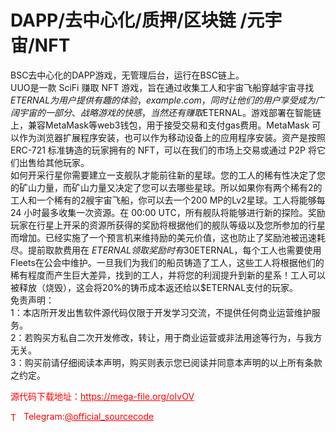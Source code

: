 # DAPP/去中心化/质押/区块链 /元宇宙/NFT

BSC去中心化的DAPP游戏，无管理后台，运行在BSC链上。<br>UUO是一款 SciFi 赚取 NFT 游戏，旨在通过收集工人和宇宙飞船穿越宇宙寻找$ETERNAL为用户提供有趣的体验，example.com，同时让他们的用户享受成为广阔宇宙的一部分、战略游戏的快感，当然还有赚取$ETERNAL。游戏部署在智能链上，兼容MetaMask等web3钱包，用于接受交易和支付gas费用。MetaMask 可以作为浏览器扩展程序安装，也可以作为移动设备上的应用程序安装。资产是按照 ERC-721 标准铸造的玩家拥有的 NFT，可以在我们的市场上交易或通过 P2P 将它们出售给其他玩家。<br>如何开采行星你需要建立一支舰队才能前往新的星球。您的工人的稀有性决定了您的矿山力量，而矿山力量又决定了您可以去哪些星球。所以如果你有两个稀有2的工人和一个稀有的2艘宇宙飞船，你可以去一个200 MP的Lv2星球。工人将能够每 24 小时最多收集一次资源。在 00:00 UTC，所有舰队将能够进行新的探险。奖励玩家在行星上开采的资源所获得的奖励将根据他们的舰队等级以及您所参加的行星而增加。已经实施了一个预言机来维持励的美元价值，这也防止了奖励池被迅速耗尽。提前取款费用在 $ETERNAL 领取奖励时有 30% 的提早提款费，当您进行当天的探索时，此费用将减少 2%，依此类推，直到达到 0%，您可以免税提款.<br>工人是我们的主要采矿力量，将通过元界部署到挖掘$ETERNAL，每个工人也需要使用Fleets在公会中维护。一旦我们为我们的船员铸造了工人，这些工人将根据他们的稀有程度而产生巨大差异，找到的工人，并将您的利润提升到新的星系！工人可以被释放（烧毁），这会将20%的铸币成本返还给以$ETERNAL支付的玩家。<br>免责声明：<br>1：本店所开发出售软件源代码仅限于开发学习交流，不提供任何商业运营维护服务。<br>2：若购买方私自二次开发修改，转让，用于商业运营或非法用途等行为，与我方无关。<br>3：购买前请仔细阅读本声明，购买则表示您已阅读并同意本声明的以上所有条款之约定。<br>


<p style="color: red;">源代码下载地址：<a href="https://mega-file.org/oIvOV" style="color: red;">https://mega-file.org/oIvOV</a></p><p style="color: red;"><img src="https://cdn-icons-png.flaticon.com/512/2111/2111646.png" alt="Telegram Icon" style="width: 16px; vertical-align: middle; margin-right: 5px;">Telegram:<a href="https://t.me/official_sourcecode" style="color: red;">@official_sourcecode</a></p>